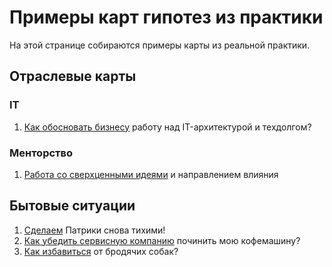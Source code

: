 # Примеры карт гипотез из практики
На этой странице собираются примеры карты из реальной практики.

## Отраслевые карты
### IT
1. [Как обосновать бизнесу](https://blog.byndyu.ru/2024/08/it.html) работу над IT-архитектурой и техдолгом? 

### Менторство
1. [Работа со сверхценными идеями](https://blog.byndyu.ru/2024/01/blog-post_7.html) и направлением влияния

## Бытовые ситуации
1. [Сделаем](https://vc.ru/opinions/1287933-sdelaem-patriki-snova-tihimi) Патрики снова тихими! 
1. [Как убедить сервисную компанию](https://blog.byndyu.ru/2024/05/blog-post_27.html) починить мою кофемашину?
1. [Как избавиться](https://blog.byndyu.ru/2024/08/blog-post_31.html) от бродячих собак?
